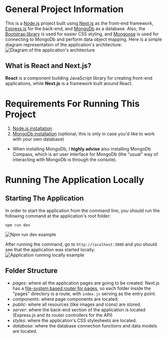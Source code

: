 # General Project Information
This is a [Node.js](https://nodejs.org/en/about) project built using [Next.js](https://nextjs.org/) as the front-end framework, [Express.js](https://expressjs.com/) for the back-end, and [MongoDb](https://www.mongodb.com/docs/) as a database. Also, the [Bootstrap library](https://getbootstrap.com/) is used for easier CSS styling, and [Mongoose](https://mongoosejs.com/) is used for connecting to MongoDb and perform data object mapping. Here is a simple diagram representation of the application's architecture:
![Diagram of the application's architecture](https://i.imgur.com/XhLCnLj.png)

## What is React and Next.js?
**React** is a component building JavaScript library for creating front-end applications, while **Next.js** is a framework built around React.

# Requirements For Running This Project
1. [Node.js installation](https://nodejs.org/en)
2. [MongoDb installation](https://www.mongodb.com/docs/manual/tutorial/install-mongodb-on-windows/) (optional, this is only in case you'd like to work with your own database)
- When installing MongoDb, I **highly advise** also installing MongoDb Compass, which is an user interface for MongoDb (the "usual" way of interacting with MongoDb is through the console).

# Running The Application Locally
## Starting The Application
In order to start the application from the command line, you should run the following command at the application's root folder:
```
npm run dev
```

![Npm run dev example](https://i.imgur.com/nANYz0V.png)

After running the command, go to `http://localhost:3000` and you should see that the application was started locally:
![Application running locally example](https://i.imgur.com/e9bFCkB.png)

## Folder Structure
- _pages_: where all the application pages are going to be created. Next.js has a [file-system based router for pages](https://nextjs.org/docs/routing/introduction), so each folder inside the "pages" directory is a route, with `index.js` serving as the entry point.
- _components_: where page components are located.
- _public_: where all resources (like images and icons) are stored.
- _server_: where the back-end section of the application is located (Express.js and its router controllers for the API)
- _styles_: where the application's CSS stylesheets are located.
- _database_: where the database connection functions and data models are located.